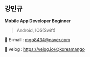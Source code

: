 ## 강민규

**Mobile App Developer Beginner**

> Android, IOS(Swift)
> 

🔹 E-mail  : mgo8434@naver.com

🔹 velog : https://velog.io/@koreamango
